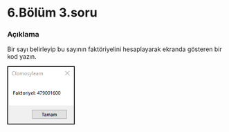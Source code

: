 # 6.Bölüm 3.soru

### Açıklama

Bir sayı belirleyip bu sayının faktöriyelini hesaplayarak ekranda gösteren bir kod yazın.

![Bolum 6-Soru 3](Bolum6_3.png)